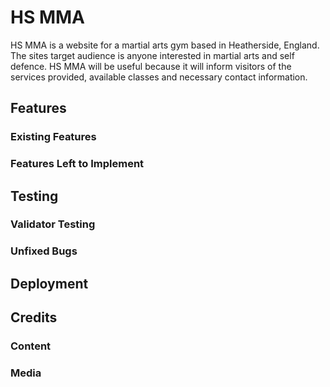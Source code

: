 # HS MMA

HS MMA is a website for a martial arts gym based in Heatherside, England. The sites target audience is anyone interested in martial arts and self defence. HS MMA will be useful because it will inform visitors of the services provided, available classes and necessary contact information.

## Features

### Existing Features

### Features Left to Implement

## Testing

### Validator Testing

### Unfixed Bugs

## Deployment

## Credits

### Content

### Media
